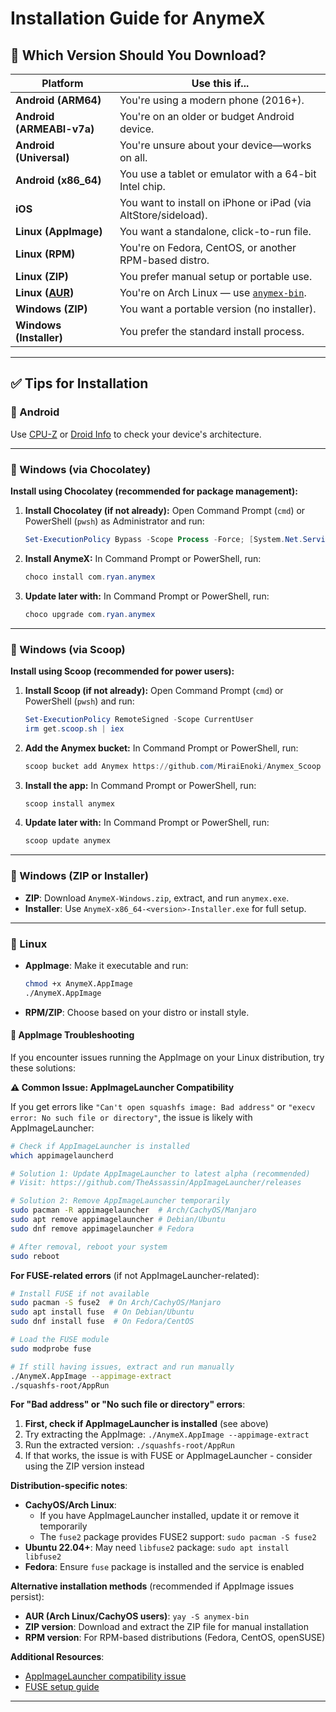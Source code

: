 # Installation Guide for AnymeX

## 📌 Which Version Should You Download?

| Platform | Use this if... |
|----------|----------------|
| **Android (ARM64)** | You're using a modern phone (2016+). |
| **Android (ARMEABI-v7a)** | You're on an older or budget Android device. |
| **Android (Universal)** | You're unsure about your device—works on all. |
| **Android (x86_64)** | You use a tablet or emulator with a 64-bit Intel chip. |
| **iOS** | You want to install on iPhone or iPad (via AltStore/sideload). |
| **Linux (AppImage)** | You want a standalone, click-to-run file. |
| **Linux (RPM)** | You're on Fedora, CentOS, or another RPM-based distro. |
| **Linux (ZIP)** | You prefer manual setup or portable use. |
| **Linux ([AUR](https://aur.archlinux.org/))** | You're on Arch Linux — use [`anymex-bin`](https://aur.archlinux.org/packages/anymex-bin). |
| **Windows (ZIP)** | You want a portable version (no installer). |
| **Windows (Installer)** | You prefer the standard install process. |

---

## ✅ Tips for Installation

### 🔹 Android

Use [CPU-Z](https://play.google.com/store/apps/details?id=com.cpuid.cpu_z) or [Droid Info](https://play.google.com/store/apps/details?id=com.inkwired.droidinfo) to check your device's architecture.

---

### 🔹 Windows (via Chocolatey)

**Install using Chocolatey (recommended for package management):**

1. **Install Chocolatey (if not already):**
   Open Command Prompt (`cmd`) or PowerShell (`pwsh`) as Administrator and run:
   ```powershell
   Set-ExecutionPolicy Bypass -Scope Process -Force; [System.Net.ServicePointManager]::SecurityProtocol = [System.Net.ServicePointManager]::SecurityProtocol -bor 3072; iex ((New-Object System.Net.WebClient).DownloadString('https://community.chocolatey.org/install.ps1'))
   ```
2. **Install AnymeX:**
   In Command Prompt or PowerShell, run:
   ```powershell
   choco install com.ryan.anymex
   ```
3. **Update later with:**
   In Command Prompt or PowerShell, run:
   ```powershell
   choco upgrade com.ryan.anymex
   ```
---

### 🔹 Windows (via Scoop)
**Install using Scoop (recommended for power users):**

1. **Install Scoop (if not already):**
   Open Command Prompt (`cmd`) or PowerShell (`pwsh`) and run:
   ```powershell
   Set-ExecutionPolicy RemoteSigned -Scope CurrentUser
   irm get.scoop.sh | iex
   ```
2. **Add the Anymex bucket:**
   In Command Prompt or PowerShell, run:
   ```powershell
   scoop bucket add Anymex https://github.com/MiraiEnoki/Anymex_Scoop
   ```
3. **Install the app:**
   In Command Prompt or PowerShell, run:
   ```powershell
   scoop install anymex
   ```
4. **Update later with:**
   In Command Prompt or PowerShell, run:
   ```powershell
   scoop update anymex
   ```
---

### 🔹 Windows (ZIP or Installer)
- **ZIP**: Download `AnymeX-Windows.zip`, extract, and run `anymex.exe`.
- **Installer**: Use `AnymeX-x86_64-<version>-Installer.exe` for full setup.
---

### 🔹 Linux
- **AppImage**: Make it executable and run:
  ```bash
  chmod +x AnymeX.AppImage
  ./AnymeX.AppImage
  ```
- **RPM/ZIP**: Choose based on your distro or install style.

#### 🔧 AppImage Troubleshooting

If you encounter issues running the AppImage on your Linux distribution, try these solutions:

**⚠️ Common Issue: AppImageLauncher Compatibility**

If you get errors like `"Can't open squashfs image: Bad address"` or `"execv error: No such file or directory"`, the issue is likely with AppImageLauncher:

```bash
# Check if AppImageLauncher is installed
which appimagelauncherd

# Solution 1: Update AppImageLauncher to latest alpha (recommended)
# Visit: https://github.com/TheAssassin/AppImageLauncher/releases

# Solution 2: Remove AppImageLauncher temporarily
sudo pacman -R appimagelauncher  # Arch/CachyOS/Manjaro
sudo apt remove appimagelauncher # Debian/Ubuntu
sudo dnf remove appimagelauncher # Fedora

# After removal, reboot your system
sudo reboot
```

**For FUSE-related errors** (if not AppImageLauncher-related):
```bash
# Install FUSE if not available
sudo pacman -S fuse2  # On Arch/CachyOS/Manjaro
sudo apt install fuse  # On Debian/Ubuntu
sudo dnf install fuse  # On Fedora/CentOS

# Load the FUSE module
sudo modprobe fuse

# If still having issues, extract and run manually
./AnymeX.AppImage --appimage-extract
./squashfs-root/AppRun
```

**For "Bad address" or "No such file or directory" errors**:
1. **First, check if AppImageLauncher is installed** (see above)
2. Try extracting the AppImage: `./AnymeX.AppImage --appimage-extract`
3. Run the extracted version: `./squashfs-root/AppRun`
4. If that works, the issue is with FUSE or AppImageLauncher - consider using the ZIP version instead

**Distribution-specific notes**:
- **CachyOS/Arch Linux**: 
  - If you have AppImageLauncher installed, update it or remove it temporarily
  - The `fuse2` package provides FUSE2 support: `sudo pacman -S fuse2`
- **Ubuntu 22.04+**: May need `libfuse2` package: `sudo apt install libfuse2`
- **Fedora**: Ensure `fuse` package is installed and the service is enabled

**Alternative installation methods** (recommended if AppImage issues persist):
- **AUR (Arch Linux/CachyOS users)**: `yay -S anymex-bin`
- **ZIP version**: Download and extract the ZIP file for manual installation
- **RPM version**: For RPM-based distributions (Fedora, CentOS, openSUSE)

**Additional Resources**:
- [AppImageLauncher compatibility issue](https://github.com/TheAssassin/AppImageLauncher/discussions/687)
- [FUSE setup guide](https://github.com/AppImage/AppImageKit/wiki/FUSE)
---
